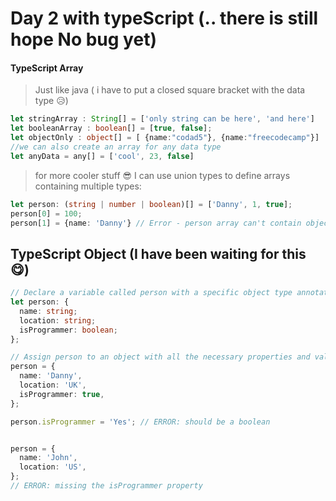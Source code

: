 # Day 2 with typeScript (.. there is still hope No bug yet)

#### TypeScript Array
> Just like java ( i have to put a closed square bracket with the data type 😥)
```ts
let stringArray : String[] = ['only string can be here', 'and here']
let booleanArray : boolean[] = [true, false];
let objectOnly : object[] = [ {name:"codad5"}, {name:"freecodecamp"}]
//we can also create an array for any data type
let anyData = any[] = ['cool', 23, false]
```
> for more cooler stuff 😎 I can use union types to define arrays containing multiple types:
```ts
let person: (string | number | boolean)[] = ['Danny', 1, true];
person[0] = 100;
person[1] = {name: 'Danny'} // Error - person array can't contain objects
```

## TypeScript Object (I have been waiting for this 😋)

```ts
// Declare a variable called person with a specific object type annotation
let person: {
  name: string;
  location: string;
  isProgrammer: boolean;
};

// Assign person to an object with all the necessary properties and value types
person = {
  name: 'Danny',
  location: 'UK',
  isProgrammer: true,
};

person.isProgrammer = 'Yes'; // ERROR: should be a boolean


person = {
  name: 'John',
  location: 'US',
}; 
// ERROR: missing the isProgrammer property
```